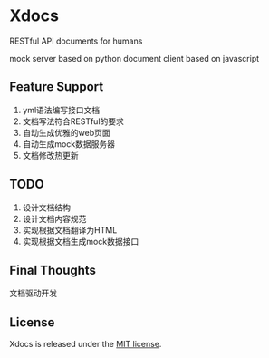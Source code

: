 # Xdocs

RESTful API documents for humans

mock server based on python
document client based on javascript

## Feature Support

1. yml语法编写接口文档
2. 文档写法符合RESTful的要求
3. 自动生成优雅的web页面
4. 自动生成mock数据服务器
5. 文档修改热更新

## TODO

1. 设计文档结构
2. 设计文档内容规范 
3. 实现根据文档翻译为HTML
4. 实现根据文档生成mock数据接口

## Final Thoughts

文档驱动开发

## License

Xdocs is released under the [MIT license](LICENSE).
